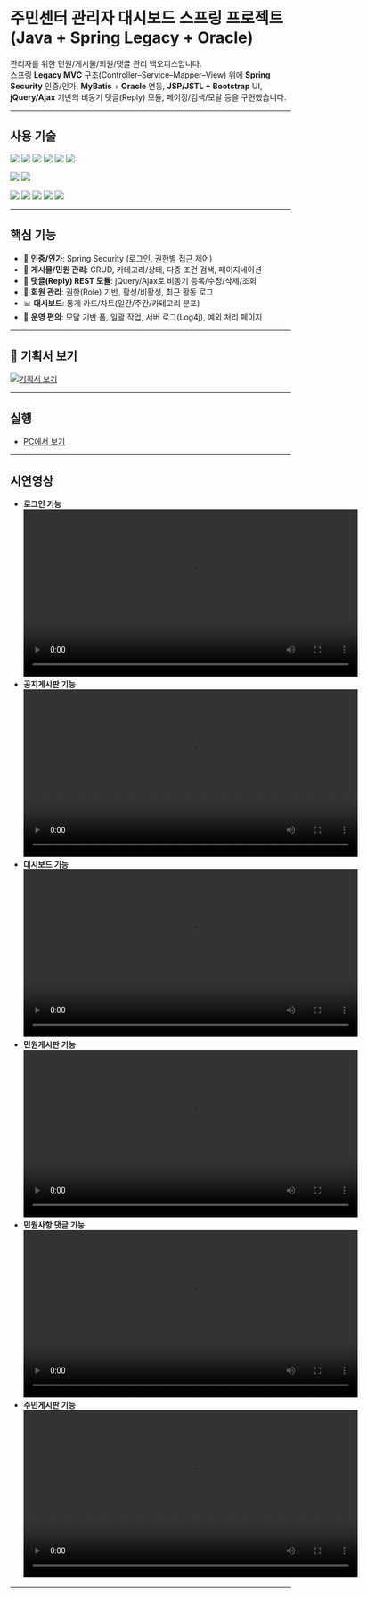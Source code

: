 # 주민센터 관리자 대시보드 스프링 프로젝트 (Java + Spring Legacy + Oracle)




관리자를 위한 민원/게시물/회원/댓글 관리 백오피스입니다.  
스프링 **Legacy MVC** 구조(Controller–Service–Mapper–View) 위에 **Spring Security** 인증/인가,
**MyBatis** + **Oracle** 연동, **JSP/JSTL + Bootstrap** UI, **jQuery/Ajax** 기반의 비동기 댓글(Reply) 모듈, 
페이징/검색/모달 등을 구현했습니다.

---

## 사용 기술
<p>
  <img src="https://img.shields.io/badge/HTML5-E34F26?style=flat-square&logo=html5&logoColor=fff"/>
  <img src="https://img.shields.io/badge/CSS3-1572B6?style=flat-square&logo=css3&logoColor=fff"/> 
  <img src="https://img.shields.io/badge/JavaScript-F7DF1E?style=flat-square&logo=JavaScript&logoColor=fff"/> 
  <img src="https://img.shields.io/badge/jQuery-0769AD?style=flat-square&logo=jQuery&logoColor=fff"/> 
  <img src="https://img.shields.io/badge/React-61DAFB?style=flat-square&logo=React&logoColor=fff"/>
  <img src="https://img.shields.io/badge/Spring-6DB33F?style=flat-square&logo=spring&logoColor=fff"/>
</p>
<p>
  <img src="https://img.shields.io/badge/Oracle-F80000?style=flat-square&logo=Oracle&logoColor=4479A1"/> 
  <img src="https://img.shields.io/badge/JAVA-8F0000?style=flat-square&logo=Java&logoColor=4479A1"/>
</p>
<p>
  <img src="https://img.shields.io/badge/Notion-ffffff?style=flat-square&logo=Notion&logoColor=black"/> 
  <img src="https://img.shields.io/badge/GitHub-gray?style=flat-square&logo=GitHub&logoColor=black"/> 
  <img src="https://img.shields.io/badge/Git-blue?style=flat-square&logo=Git&logoColor=F05032"/> 
  <img src="https://img.shields.io/badge/Visual Studio Code-007ACC?style=flat-square&logo=visualstudiocode&logoColor=#007ACC"/> 
  <img src="https://img.shields.io/badge/Eclipse IDE-2C2255?style=flat-square&logo=eclipseide&logoColor=#fff"/> 
</p>

---

## 핵심 기능
- 🔐 **인증/인가**: Spring Security (로그인, 권한별 접근 제어)
- 📄 **게시물/민원 관리**: CRUD, 카테고리/상태, 다중 조건 검색, 페이지네이션
- 💬 **댓글(Reply) REST 모듈**: jQuery/Ajax로 비동기 등록/수정/삭제/조회
- 👥 **회원 관리**: 권한(Role) 기반, 활성/비활성, 최근 활동 로그
- 📊 **대시보드**: 통계 카드/차트(일간/주간/카테고리 분포)
- 🧰 **운영 편의**: 모달 기반 폼, 일괄 작업, 서버 로그(Log4j), 예외 처리 페이지

---

## 📄 기획서 보기
[![기획서 보기](https://img.shields.io/badge/📄_기획서-바로가기-blue?style=for-the-badge)](https://github.com/hyeji21/localAdmin/issues/1#issue-3308284286)

---

## 실행
- [PC에서 보기](http://hyeji21.dothome.co.kr/001_local_admin/mockup.html)

---

## 시연영상
- **로그인 기능
<video src="https://github.com/user-attachments/assets/6e2dd045-5466-4fca-a313-46f2d3e53234" controls width="600"></video>**
- **공지게시판 기능
<video src="https://github.com/user-attachments/assets/10615f0e-c3b6-45a5-bb29-1eafbc9e58f2" controls width="600"></video>**
- **대시보드 기능
<video src="https://github.com/user-attachments/assets/6972b4b2-29d2-4f3c-9bed-41ab1195ea45" controls width="600"></video>**
- **민원게시판 기능
<video src="https://github.com/user-attachments/assets/36920ec2-2069-4372-a616-1844842bfb20" controls width="600"></video>**
- **민원사항 댓글 기능
<video src="https://github.com/user-attachments/assets/73e8973a-cc54-4ff0-b1ec-2705ea5d19a5" controls width="600"></video>**
- **주민게시판 기능
<video src="https://github.com/user-attachments/assets/caafe4a0-9058-447d-a1e5-4ab6cbd5733b" controls width="600"></video>**

---



